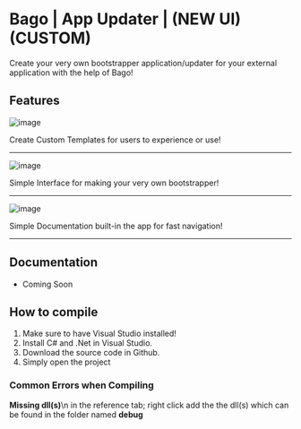 # Bago | App Updater | (NEW UI) (CUSTOM)

Create your very own bootstrapper application/updater for your external application with the help of Bago!

## Features
![image](https://user-images.githubusercontent.com/48512644/113163939-38fe0d00-9273-11eb-901b-eaceb565bdee.png)

<p style="text-align=center;">Create Custom Templates for users to experience or use!</p>

<hr>

![image](https://user-images.githubusercontent.com/48512644/113164019-4f0bcd80-9273-11eb-9c41-6eeb25ea2049.png)
<p style="text-align=center;">Simple Interface for making your very own bootstrapper!</p>

<hr>

![image](https://user-images.githubusercontent.com/48512644/113164137-6cd93280-9273-11eb-9faa-d243f16390ee.png)
<p style="text-align=center;">Simple Documentation built-in the app for fast navigation!</p>

<hr>

## Documentation
* Coming Soon

## How to compile
1. Make sure to have Visual Studio installed!
2. Install C# and .Net in Visual Studio.
3. Download the source code in Github.
4. Simply open the project

### Common Errors when Compiling
**Missing dll(s)**\n
in the reference tab; right click add the the dll(s) which can be found in the folder named **debug**

